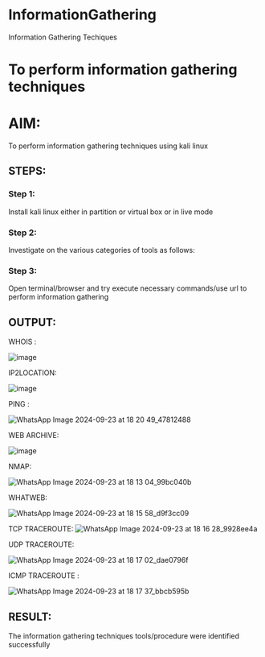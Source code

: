 # InformationGathering
Information Gathering Techiques

# To perform information gathering techniques

# AIM:

To perform information gathering techniques using kali linux 

## STEPS:

### Step 1:

Install kali linux either in partition or virtual box or in live mode

### Step 2:

Investigate on the various categories of tools as follows:

### Step 3:
Open terminal/browser and try execute necessary commands/use url to perform information gathering


## OUTPUT:

WHOIS :

![image](https://github.com/user-attachments/assets/58957d2c-45c0-4641-a939-888327e7ccd2)

IP2LOCATION:

![image](https://github.com/user-attachments/assets/a057d402-143e-4cd4-81f0-b4caf55ebbdf)

PING :

![WhatsApp Image 2024-09-23 at 18 20 49_47812488](https://github.com/user-attachments/assets/eadc3287-2702-4fb0-9873-84a533b97d26)


WEB ARCHIVE:

![image](https://github.com/user-attachments/assets/5388abd0-8fd9-4d1c-bb54-8cb4fb84589b)

NMAP:

![WhatsApp Image 2024-09-23 at 18 13 04_99bc040b](https://github.com/user-attachments/assets/e9a3166f-a834-442a-8777-3e44800b4b8c)

WHATWEB:

![WhatsApp Image 2024-09-23 at 18 15 58_d9f3cc09](https://github.com/user-attachments/assets/0e1362f5-bffe-42b4-92a4-170e3cc4ecb0)

 TCP TRACEROUTE:
![WhatsApp Image 2024-09-23 at 18 16 28_9928ee4a](https://github.com/user-attachments/assets/1eca31f2-74ce-4e13-9bd8-60c2106e864d)

UDP TRACEROUTE:

![WhatsApp Image 2024-09-23 at 18 17 02_dae0796f](https://github.com/user-attachments/assets/2bb3e906-adf6-4f94-8505-a3a576c69001)

ICMP TRACEROUTE :

![WhatsApp Image 2024-09-23 at 18 17 37_bbcb595b](https://github.com/user-attachments/assets/b6258307-e0ee-46b0-8407-cd98ca46311e)



## RESULT:
The information gathering techniques tools/procedure were  identified successfully
